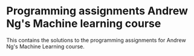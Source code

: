 # Programming assignments Andrew Ng's Machine learning course

This contains the solutions to the programming assignments for Andrew Ng's Machine Learning course.
